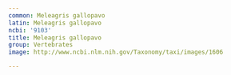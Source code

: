 ```yaml
---
common: Meleagris gallopavo
latin: Meleagris gallopavo
ncbi: '9103'
title: Meleagris gallopavo
group: Vertebrates
image: http://www.ncbi.nlm.nih.gov/Taxonomy/taxi/images/1606

---
```

